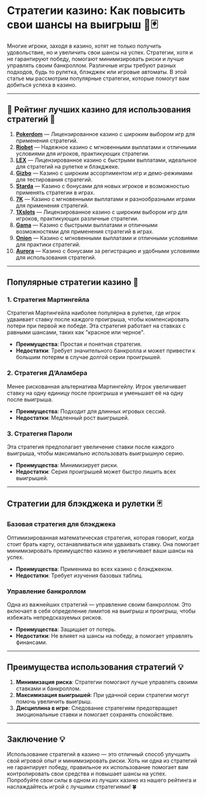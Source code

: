 # Стратегии казино: Как повысить свои шансы на выигрыш 🎲🃏

Многие игроки, заходя в казино, хотят не только получить удовольствие, но и увеличить свои шансы на успех. Стратегии, хотя и не гарантируют победу, помогают минимизировать риски и лучше управлять своим банкроллом. Различные игры требуют разных подходов, будь то рулетка, блэкджек или игровые автоматы. В этой статье мы рассмотрим популярные стратегии, которые помогут вам добиться успеха в казино.

---

## 🎲 Рейтинг лучших казино для использования стратегий 🎲

1. **[Pokerdom](https://brandplay.link/4k77v2yx)** — Лицензированное казино с широким выбором игр для применения стратегий.
2. **[Riobet](https://brandplay.link/7xBLTPyj)** — Надежное казино с мгновенными выплатами и отличными условиями для игроков, практикующих стратегии.
3. **[LEX](https://brandplay.link/zW4hdDFV)** — Лицензированное казино с быстрыми выплатами, идеальное для стратегий на рулетке и блэкджеке.
4. **[Gizbo](https://brandplay.link/bprXw4YV)** — Казино с широким ассортиментом игр и демо-режимами для тестирования стратегий.
5. **[Starda](https://brandplay.link/fB7xwRFL)** — Казино с бонусами для новых игроков и возможностью применять стратегии в играх.
6. **[7K](https://brandplay.link/BvQyFShp)** — Казино с мгновенными выплатами и разнообразными играми для применения стратегий.
7. **[1Xslots](https://brandplay.link/hSB1khtr)** — Лицензированное казино с широким выбором игр для игроков, практикующих различные стратегии.
8. **[Gama](https://brandplay.link/j6NMKsDz)** — Казино с быстрыми выплатами и отличными возможностями для применения стратегий в играх.
9. **[Onion](https://brandplay.link/zBGRVpQ9)** — Казино с мгновенными выплатами и отличными условиями для практики стратегий.
10. **[Aurora](https://10trafic-stat2.com/click/668546556bcc6313411604bd/6766/13032/subaccount)** — Казино с бонусами за регистрацию и удобными условиями для использования стратегий.

---

## Популярные стратегии казино 🎯

### 1. **Стратегия Мартингейла**
Стратегия Мартингейла наиболее популярна в рулетке, где игрок удваивает ставку после каждого проигрыша, чтобы компенсировать потери при первой же победе. Эта стратегия работает на ставках с равными шансами, таких как "красное или черное".

- **Преимущества**: Простая и понятная стратегия.
- **Недостатки**: Требует значительного банкролла и может привести к большим потерям в случае долгой серии проигрышей.

### 2. **Стратегия Д’Аламбера**
Менее рискованная альтернатива Мартингейлу. Игрок увеличивает ставку на одну единицу после проигрыша и уменьшает её на одну после выигрыша.

- **Преимущества**: Подходит для длинных игровых сессий.
- **Недостатки**: Медленный рост выигрышей.

### 3. **Стратегия Пароли**
Эта стратегия предполагает увеличение ставки после каждого выигрыша, чтобы максимально использовать выигрышную серию.

- **Преимущества**: Минимизирует риски.
- **Недостатки**: Серия проигрышей может быстро лишить всех выигрышей.

---

## Стратегии для блэкджека и рулетки 🃏

### **Базовая стратегия для блэкджека**
Оптимизированная математическая стратегия, которая говорит, когда стоит брать карту, останавливаться или удваивать ставку. Она помогает минимизировать преимущество казино и увеличивает ваши шансы на успех.

- **Преимущества**: Применима во всех казино с блэкджеком.
- **Недостатки**: Требует изучения базовых таблиц.

### **Управление банкроллом**
Одна из важнейших стратегий — управление своим банкроллом. Это включает в себя определение лимитов на выигрыш и проигрыш, чтобы избежать непредсказуемых рисков.

- **Преимущества**: Защищает от потерь.
- **Недостатки**: Не влияет на шансы на победу, а помогает управлять финансами.

---

## Преимущества использования стратегий 💡

1. **Минимизация риска**: Стратегии помогают лучше управлять своими ставками и банкроллом.
2. **Максимизация выигрышей**: При удачной серии стратегии могут помочь увеличить выигрыш.
3. **Дисциплина в игре**: Следование стратегиям предотвращает эмоциональные ставки и помогает сохранять спокойствие.

---

## Заключение 💡

Использование стратегий в казино — это отличный способ улучшить свой игровой опыт и минимизировать риски. Хоть ни одна из стратегий не гарантирует победу, правильное их использование помогает вам контролировать свои средства и повышает шансы на успех. Попробуйте свои силы в одном из лучших казино из нашего рейтинга и наслаждайтесь игрой с лучшими стратегиями! 🍀
